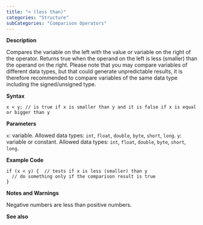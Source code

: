 ```yaml
---
title: "< (less than)"
categories: "Structure"
subCategories: "Comparison Operators"
---
```


**Description**

Compares the variable on the left with the value or variable on the
right of the operator. Returns true when the operand on the left is less
(smaller) than the operand on the right. Please note that you may
compare variables of different data types, but that could generate
unpredictable results, it is therefore recommended to compare variables
of the same data type including the signed/unsigned type.

**Syntax**

`x < y; // is true if x is smaller than y and it is false if x is equal or bigger than y`

**Parameters**

`x`: variable. Allowed data types: `int`, `float`, `double`, `byte`,
`short`, `long`.
`y`: variable or constant. Allowed data types: `int`, `float`, `double`,
`byte`, `short`, `long`.

**Example Code**

    if (x < y) {  // tests if x is less (smaller) than y
      // do something only if the comparison result is true
    }

**Notes and Warnings**

Negative numbers are less than positive numbers.

**See also**

